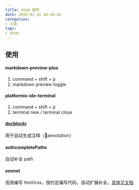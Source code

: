 ```yaml
---
title: atom 插件
date: 2019-01-31 16:44:42
categories:
- 工具
tags:
- atom
---
```


## 使用

#### markdown-preview-plus
1. command + shift + p
2. markdown preview toggle

#### platformio-ide-terminal
1. command + shift + p
2. terminal new / terminal close

#### [docblockr](https://atom.io/packages/docblockr)
用于自动生成注释（annotation）

#### authcompletePaths
自动补全 path
<!-- more -->

#### emmet
高效编写 html/css，按约定编写代码，自动扩展补全，[具体见文档](https://emmet.io/)
